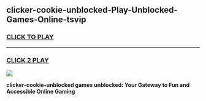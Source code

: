 
## clicker-cookie-unblocked-Play-Unblocked-Games-Online-tsvip
<h3>
<a href="https://premium76.site?title=clicker-cookie-unblocked&ref=25A">CLICK TO PLAY</a></h3>
<hr>

<h3>
<a href="https://premium76.site?title=clicker-cookie-unblocked&ref=25A">CLICK 2 PLAY</a>
  
</h3>

<a href="https://premium76.site?title=clicker-cookie-unblocked&ref=25A"><img src="https://clearcache.store/games.png"></a>


**clicker-cookie-unblocked games unblocked: Your Gateway to Fun and Accessible Online Gaming**

